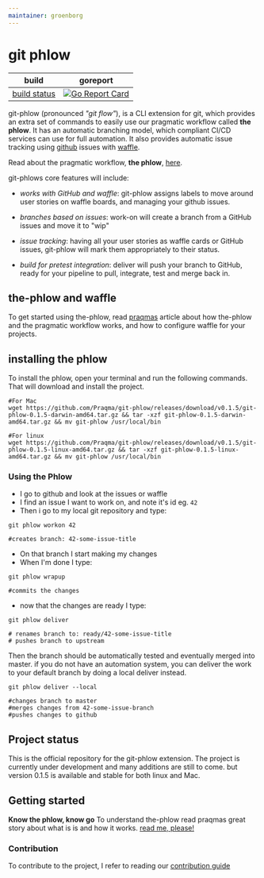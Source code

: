 ```yaml
---
maintainer: groenborg
---
```


# git phlow 

| build | goreport |
| ------------- | ----------------- |
| [build status](https://concourse.code.praqma.com/api/v1/teams/main/pipelines/git-phlow/jobs/integration/badge) | [![Go Report Card](https://goreportcard.com/badge/github.com/Praqma/git-phlow)](https://goreportcard.com/report/github.com/Praqma/git-phlow)       |


git-phlow (pronounced _"git flow"_), is a CLI extension for git, which provides an extra set of commands to easily use our pragmatic workflow called **the phlow**.  It has an automatic branching model, which compliant CI/CD services can use for full automation.  It also provides automatic issue tracking using [github](https://github.com) issues with [waffle](https://waffle.io/).

Read about the pragmatic workflow, **the phlow**, [here](http://www.praqma.com/stories/a-pragmatic-workflow/).

git-phlows core features will include:

- *works with GitHub and waffle*: git-phlow assigns labels to move around user stories on waffle boards, and managing your github issues.

- *branches based on issues*:  work-on will create a branch from a GitHub issues and move it to "wip"

- *issue tracking*: having all your user stories as waffle cards or GitHub issues, git-phlow will mark them appropriately to their status.

- *build for pretest integration*: deliver will push your branch to GitHub, ready for your pipeline to pull, integrate, test and merge back in.

## the-phlow and waffle
To get started using the-phlow, read [praqmas](http://www.praqma.com/stories/a-pragmatic-workflow/) article about how the-phlow and the pragmatic workflow works, and how to configure waffle for your projects.

## installing the phlow
To install the phlow, open your terminal and run the following commands. That will download and install the project. 

```shell
#For Mac
wget https://github.com/Praqma/git-phlow/releases/download/v0.1.5/git-phlow-0.1.5-darwin-amd64.tar.gz && tar -xzf git-phlow-0.1.5-darwin-amd64.tar.gz && mv git-phlow /usr/local/bin

#For linux
wget https://github.com/Praqma/git-phlow/releases/download/v0.1.5/git-phlow-0.1.5-linux-amd64.tar.gz && tar -xzf git-phlow-0.1.5-linux-amd64.tar.gz && mv git-phlow /usr/local/bin
```

### Using the Phlow
- I go to github and look at the issues or waffle
- I find an issue I want to work on, and note it's id eg. `42`
- Then i go to my local git repository and type: 

```git
git phlow workon 42

#creates branch: 42-some-issue-title
```
- On that branch I start making my changes
- When I'm done I type: 

```git
git phlow wrapup

#commits the changes
```
- now that the changes are ready I type: 

```git
git phlow deliver

# renames branch to: ready/42-some-issue-title
# pushes branch to upstream
```

Then the branch should be automatically tested and eventually merged into master. 
if you do not have an automation system, you can deliver the work to your default branch by doing a local deliver instead. 

```git
git phlow deliver --local

#changes branch to master
#merges changes from 42-some-issue-branch
#pushes changes to github
```

## Project status
This is the official repository for the git-phlow extension. The project is currently under development and many additions are still to come. but version 0.1.5 is available and stable for both linux and Mac. 


## Getting started
**Know the phlow, know go**
To understand the-phlow read praqmas great story about what is is and how it works. [read me, please!](http://www.praqma.com/stories/a-pragmatic-workflow/)

### Contribution
To contribute to the project, I refer to reading our [contribution guide](https://github.com/Praqma/git-phlow/blob/master/CONTRIBUTING.md)
